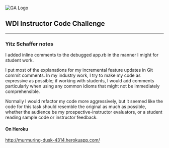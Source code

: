 ![GA Logo](https://raw.github.com/generalassembly/ga-ruby-on-rails-for-devs/master/images/ga.png)

## WDI Instructor Code Challenge

---

### Yitz Schaffer notes

I added inline comments to the debugged app.rb in the manner I might for
student work.

I put most of the explanations for my incremental feature updates in Git
commit comments. In my industry work, I try to make my code as expressive
as possible; if working with students, I would add comments particularly
when using any common idioms that might not be immediately comprehensible.

Normally I would refactor my code more aggressively, but it seemed like the
code for this task should resemble the original as much as possible,
whether the audience be my prospective-instructor evaluators, or a
student reading sample code or instructor feedback.

#### On Heroku

http://murmuring-dusk-4314.herokuapp.com/
